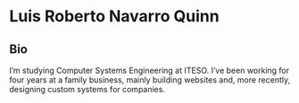 # Luis Roberto Navarro Quinn

## Bio
I’m studying Computer Systems Engineering at ITESO. I’ve been working for four years at a family business, mainly building websites and, more recently, designing custom systems for companies.
